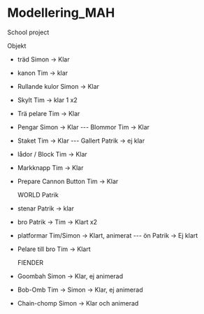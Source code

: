 ﻿# Modellering_MAH
School project

Objekt
- träd          Simon -> Klar
- kanon         Tim -> klar
- Rullande kulor Simon -> Klar
- Skylt         Tim -> klar 1 x2
- Trä pelare    Tim -> Klar
- Pengar	Simon -> Klar
--- Blommor	Tim -> Klar
- Staket        Tim -> Klar
--- Gallert	Patrik -> ej klar
- lådor / Block Tim -> Klar 
- Markknapp     Tim -> Klar
- Prepare Cannon Button Tim -> Klar  	

  WORLD         Patrik 
- stenar        Patrik -> klar
- bro           Patrik -> Tim -> Klart x2
- platformar    Tim/Simon -> Klart, animerat
--- ön            Patrik -> Ej klart
- Pelare till bro Tim -> Klart


  FIENDER
- Goombah	Simon -> Klar, ej animerad
- Bob-Omb	Tim -> Simon -> Klar, ej animerad
- Chain-chomp   Simon -> Klar och animerad